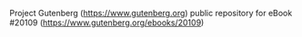Project Gutenberg (https://www.gutenberg.org) public repository for eBook #20109 (https://www.gutenberg.org/ebooks/20109)
